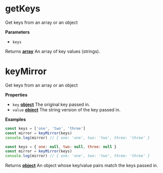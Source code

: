 <!-- Generated by documentation.js. Update this documentation by updating the source code. -->

# getKeys

Get keys from an array or an object

**Parameters**

-   `keys`  

Returns **[array](https://developer.mozilla.org/en-US/docs/Web/JavaScript/Reference/Global_Objects/Array)** An array of key values (strings).

# keyMirror

Get keys from an array or an object

**Properties**

-   `key` **[object](https://developer.mozilla.org/en-US/docs/Web/JavaScript/Reference/Global_Objects/Object)** The original key passed in.
-   `value` **[object](https://developer.mozilla.org/en-US/docs/Web/JavaScript/Reference/Global_Objects/Object)** The string version of the key passed in.

**Examples**

```javascript
const keys = ['one', 'two', 'three']
const mirror = keyMirror(keys)
console.log(mirror) // { one: 'one', two: 'two', three: 'three' }
```

```javascript
const keys = { one: null, two: null, three: null }
const mirror = keyMirror(keys)
console.log(mirror) // { one: 'one', two: 'two', three: 'three' }
```

Returns **[object](https://developer.mozilla.org/en-US/docs/Web/JavaScript/Reference/Global_Objects/Object)** An object whose key/value pairs match the keys passed in.
